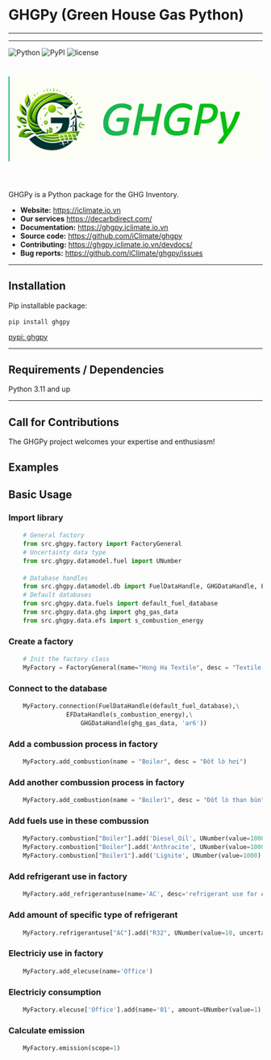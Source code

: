 # GHGPy (Green House Gas Python)

---
---
![Python](https://img.shields.io/pypi/bkt92/ghgpy)
![PyPI](https://img.shields.io/pypi/v/ghgpy)
![license](https://img.shields.io/github/license/bkt92/ghgpy)

<h1 align="center">
<img src="https://github.com/bkt92/ghgpy/blob/bf841540ea4500ab9306586aacb6e961367fb77c/branding/logo/ghgpylogofull.jpeg" width="700">
</h1><br>

GHGPy is a Python package for the GHG Inventory. 

- **Website:** https://iclimate.io.vn
- **Our services** https://decarbdirect.com/
- **Documentation:** https://ghgpy.iclimate.io.vn
- **Source code:** https://github.com/iClimate/ghgpy
- **Contributing:** https://ghgpy.iclimate.io.vn/devdocs/
- **Bug reports:** https://github.com/iClimate/ghgpy/issues

---

## Installation

Pip installable package:

`pip install ghgpy`

[pypi: ghgpy](https://pypi.org/project/ghgpy/)


---

## Requirements / Dependencies

Python 3.11 and up

---


Call for Contributions
----------------------

The GHGPy project welcomes your expertise and enthusiasm!

Examples
----------------------

## Basic Usage

### Import library

```python
    # General factory 
    from src.ghgpy.factory import FactoryGeneral
    # Uncertainty data type
    from src.ghgpy.datamodel.fuel import UNumber

    # Database handles
    from src.ghgpy.datamodel.db import FuelDataHandle, GHGDataHandle, EFDataHandle
    # Default databases
    from src.ghgpy.data.fuels import default_fuel_database
    from src.ghgpy.data.ghg import ghg_gas_data
    from src.ghgpy.data.efs import s_combustion_energy
```

### Create a factory

```python
    # Init the factory class
    MyFactory = FactoryGeneral(name="Hong Ha Textile", desc = "Textile production for export!")
```

### Connect to the database

```python
    MyFactory.connection(FuelDataHandle(default_fuel_database),\
                EFDataHandle(s_combustion_energy),\
                    GHGDataHandle(ghg_gas_data, 'ar6'))
```

### Add a combussion process in factory

```python
    MyFactory.add_combustion(name = "Boiler", desc = "Đốt lò hơi")
```

### Add another combussion process in factory

```python
    MyFactory.add_combustion(name = "Boiler1", desc = "Đốt lò than bùn")
```

### Add fuels use in these combussion

```python
    MyFactory.combustion["Boiler"].add('Diesel_Oil', UNumber(value=1000), 'l')
    MyFactory.combustion["Boiler"].add('Anthracite', UNumber(value=1000), 'kg')
    MyFactory.combustion["Boiler1"].add('Lignite', UNumber(value=1000), 'kg')
```

### Add refrigerant use in factory

```python
    MyFactory.add_refrigerantuse(name='AC', desc='refrigerant use for AC')
```

### Add amount of specific type of refrigerant

```python
    MyFactory.refrigerantuse["AC"].add("R32", UNumber(value=10, uncertainty=0), 'kg')
```

### Electriciy use in factory

```python
    MyFactory.add_elecuse(name='Office')
```

### Electriciy consumption

```python
    MyFactory.elecuse['Office'].add(name='01', amount=UNumber(value=1), unit='MWh', gef=UNumber(value=0.987), force=True)
```

### Calculate emission

```python
    MyFactory.emission(scope=1)
```
